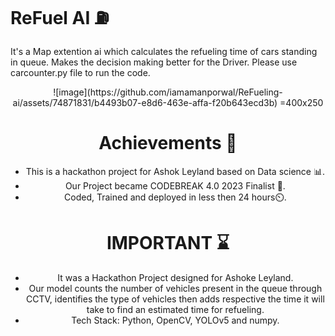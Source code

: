# ReFuel AI ⛽
It's a Map extention ai which calculates the refueling time of cars standing in queue. Makes the decision making better for the Driver.
Please use carcounter.py file to run the code.

<center>![image](https://github.com/iamamanporwal/ReFueling-ai/assets/74871831/b4493b07-e8d6-463e-affa-f20b643ecd3b)
 =400x250 <center/>


# Achievements 🎯
* This is a hackathon project for Ashok Leyland based on Data science 📊.
* Our Project became CODEBREAK 4.0 2023 Finalist 🥇.
* Coded, Trained and deployed in less then 24 hours⏲️.

# IMPORTANT ⌛
* It was a Hackathon Project designed for Ashoke Leyland.
* Our model counts the number of vehicles present in the queue through CCTV, identifies the type of vehicles then adds respective the time it will take to find an estimated time for refueling.
* Tech Stack: Python, OpenCV, YOLOv5 and numpy.
